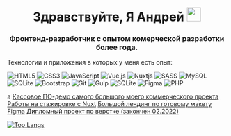<h1 align="center">Здравствуйте, Я Андрей
<img src="https://github.com/blackcater/blackcater/raw/main/images/Hi.gif" height="32"/></h1>
<h3 align="center">Фронтенд-разработчик с опытом комерческой разработки более года.</h3>
<p>
  Технологии и приложения в которых у меня есть опыт:
</p>

<span>![HTML5](https://img.shields.io/badge/html5-%23E34F26.svg?style=for-the-badge&logo=html5&logoColor=white)</span>  <span>![CSS3](https://img.shields.io/badge/css3-%231572B6.svg?style=for-the-badge&logo=css3&logoColor=white)</span>  <span>![JavaScript](https://img.shields.io/badge/javascript-%23323330.svg?style=for-the-badge&logo=javascript&logoColor=%23F7DF1E)</span>  <span>![Vue.js](https://img.shields.io/badge/vuejs-%2335495e.svg?style=for-the-badge&logo=vuedotjs&logoColor=%234FC08D)</span>  <span></span>  <span>![Nuxtjs](https://img.shields.io/badge/Nuxt-002E3B?style=for-the-badge&logo=nuxtdotjs&logoColor=#00DC82)</span>  <span>![SASS](https://img.shields.io/badge/SASS-hotpink.svg?style=for-the-badge&logo=SASS&logoColor=white)</span>  <span>![MySQL](https://img.shields.io/badge/mysql-%2300f.svg?style=for-the-badge&logo=mysql&logoColor=white)</span> <span>![SQLite](https://img.shields.io/badge/sqlite-%2307405e.svg?style=for-the-badge&logo=sqlite&logoColor=white)</span> <span>![Bootstrap](https://img.shields.io/badge/bootstrap-%23563D7C.svg?style=for-the-badge&logo=bootstrap&logoColor=white)</span> <span>![Git](https://img.shields.io/badge/git-%23F05033.svg?style=for-the-badge&logo=git&logoColor=white)</span>  <span>![Gulp](https://img.shields.io/badge/GULP-%23CF4647.svg?style=for-the-badge&logo=gulp&logoColor=white)</span>  <span>![SQLite](https://img.shields.io/badge/sqlite-%2307405e.svg?style=for-the-badge&logo=sqlite&logoColor=white)</span> <span>![Figma](https://img.shields.io/badge/figma-%23F24E1E.svg?style=for-the-badge&logo=figma&logoColor=white)</span>  <span>![PHP](https://img.shields.io/badge/php-%23777BB4.svg?style=for-the-badge&logo=php&logoColor=white)</span>

a
<a href="https://github.com/Legat48/my-cashbox" target="_blank">Кассовое ПО-демо самого большого моего коммерческого проекта</a>
<a href="https://github.com/Legat48/internship" target="_blank">Работы на стажировке с Nuxt</a>
<a href="https://github.com/Legat48/layout_CW" target="_blank">Большой лендинг по готовому макету Figma</a>
<a href="https://github.com/Legat48/layout-diploma" target="_blank">Дипломный проект по верстке (закончен 02.2022)</a>

[![Top Langs](https://github-readme-stats.vercel.app/api/top-langs/?username=anuraghazra&layout=compact)](https://github.com/anuraghazra/github-readme-stats)

